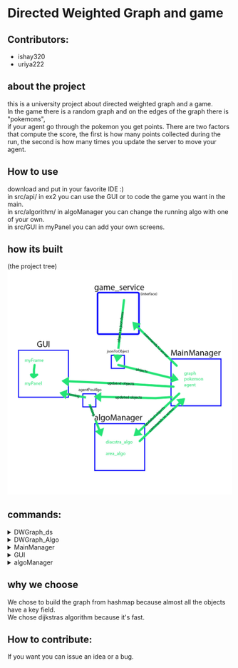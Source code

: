 # Directed Weighted Graph and game

## Contributors:
* ishay320
* uriya222

## about the project
this is a university project about directed weighted graph and a game.  
In the game there is a random graph and on the edges of the graph there is "pokemons",  
 if your agent go through the pokemon you get points.
There are two factors that compute the score, the first is how many points collected during the run, 
 the second is how many times you update the server to move your agent.  

## How to use
download and put in your favorite IDE :)  
in src/api/ in ex2 you can use the GUI or to code the game you want in the main.  
in src/algorithm/ in algoManager you can change the running algo with one of your own.  
in src/GUI in myPanel you can add your own screens.

## how its built
 (the project tree)  
![project tree](/gameAssets/project_tree.jpg)

## commands:
<details>
  <summary>DWGraph_ds</summary>
  
  ```java
DWGraph_DS(directed_weighted_graph graph_ds); //copy constructor
DWGraph_DS();//constuctor
node_data getNode(int key);//return the node_data by the node_id, null if none
edge_data getEdge(int src, int dest); //returns the data of the edge (src,dest), null if none
void addNode(node_data n); //adds a new node to the graph with the given node_data
void connect(int src, int dest, double w); //Connects an edge with weight w between node src to node dest
Collection<node_data> getV(); //returns a pointer (shallow copy) for the collection representing all the nodes in the graph
Collection<edge_data> getE(int node_id); //method returns a pointer (shallow copy) for the collection representing all the edges getting out of the given node (all the edges starting (source) at the given node)
node_data removeNode(int key); //Deletes the node (with the given ID) from the graph
edge_data removeEdge(int src, int dest); //Deletes the edge from the graph
int nodeSize(); // returns the number of vertices (nodes) in the graph
int edgeSize(); // returns the number of edges
int getMC(); // returns the Modify Count 
boolean equals(Object o); //return if equals

  ```
  </details>

  <details>
 
   <summary>DWGraph_Algo</summary>
   
   ```java
 DWGraph_Algo();//constuctor
 void init(directed_weighted_graph g); //init the graph on which this set of algorithms operates on
 directed_weighted_graph getGraph(); //return the underlying graph of which this class works
 directed_weighted_graph copy(); //compute a deep copy of this weighted graph
 boolean isConnected(); //returns true if and only if there is a valid path from each node to each other node
 double shortestPathDist(int src, int dest); //returns the length of the shortest path between src to dest
 List<node_data> shortestPath(int src, int dest); //returns the the shortest path between src to dest - as an ordered List of nodes
 boolean save(String file); //saves this weighted directed graph to the given file name in JSON format using GSON
 boolean load(String file); //This method load a graph to this graph algorithm from a file
 boolean equals(Object o); //return if equals
   ```
 </details>
 
  <details>
 
   <summary>MainManager</summary>
   
   ```java
MainManager();//empty constructor for integration
MainManager(int scenario); //constructor by level
MainManager(game_service game); //constructor by pointer to game
boolean startup(int level); //startup command for integration
gameInfoInterface getGameInfo(); //return the game info object
boolean addAgent(int start_node); //adding agent to the list of agent, and to the server
HashMap<Integer,AgentsInterface> getAgentList(); //return Hashmap of the agents
List<PokemonInterface> getPokemonList(); //return list with all the pokemons
String getServerGameInfo(); //return the server info
directed_weighted_graph getGraph(); //return the graph
void ConvertGeoToEdge(); //convert all location in the list of pokemons to edge data
long chooseNextEdge(int id, int next_node); //this method choose the next destination to to the agents
game_service getGame(); //return game_service object of the server
long timeToEnd(); //return time to end of the game
long lastMove(int id); //return the time of the choose next edge of the given agent
long getLast_move(); //return the time of the choose next edge of the server
void move(); //this method telling the server to make a move and update the client
long getLast_update(); //return the last update to the client by move command 
long startGame(); //start the game command to the server return the time started
long StopGame(); //stop the game
boolean isRunning(); //return if running
boolean login(long id); //send the server the id

   ```
 </details>

  <details>
 
   <summary>GUI</summary>
   
   ```java
GUI(); //constructor that start the GUI main screen without starting the game but GUI start it with menu
GUI(MainManager main); //constructor that start the GUI of the game(the graph and the agents) without the GUI main menu
GUI(MainManager main, int refreshRateInMillis ); // same but you can choose refresh rate
   ```
 </details>
 
   <details>

<summary>algoManager</summary>
    
```java
area_algo(MainManager main); // a private method built for fitting scenarios 11,20,23 the best
diacstra_algo(MainManager main);  //a private method built for the rest of the scenarios(but could be used at all levels)
random_algo(MainManager main); //random algo (not in use)
```
</details>
 
## why we choose
We chose to build the graph from hashmap because almost all the objects
 have a key field.  
We chose dijkstras algorithm because it's fast.


## How to contribute:
 If you want you can issue an idea or a bug. 

